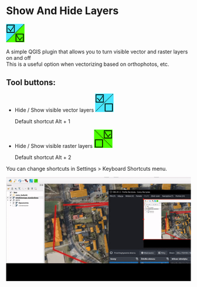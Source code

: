 # Show And Hide Layers    

<img src="./icons/icon.png" width="50" >

A simple QGIS plugin that allows you to turn visible vector and raster layers on and off
<br>This is a useful option when vectorizing based on orthophotos, etc.




## **Tool buttons:**
* Hide / Show visible vector layers         <img src="./icons/vector.png" width="50"  style="background:25px white">
    <p> Default shortcut Alt + 1

* Hide / Show visible raster layers    <img src="./icons/raster.png" width="50" style="background:25px white">
    <p> Default shortcut Alt + 2
You can change shortcuts in Settings > Keyboard Shortcuts menu.

 <img src="video.gif">